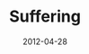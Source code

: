---
layout: message
category: message
series: "James: Putting Your Faith to Work"
title: "Suffering"
date: 2012-04-28
audio-description: "Chuck Mingo talks about how trials strengthen our faith."
audio: "http://www.crossroads.net/players/media/hq/james_02.mp3"
audio-title: "Suffering"
audio-duration: "43&#58;35"
program-description: "Program"
program: "http://www.crossroads.net/players/media/hq/04_28-29_12Program.pdf"
program-title: "Suffering"
video-description: "Chuck Mingo talks about how trials strengthen our faith."
video-title: "Suffering"
video: "https://s3.amazonaws.com/crossroadsvideomessages/james_02.mp4"
video-poster: "https://www.crossroads.net/uploadedfiles/james_02_still.jpg"
---